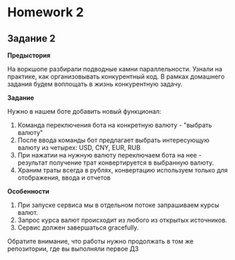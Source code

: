 # Homework 2



## Задание 2
**Предыстория**

На воркшопе разбирали подводные камни параллельности. Узнали на практике, как организовывать конкурентный код. В рамках домашнего задания будем воплощать в жизнь конкурентную задачу.

**Задание**

Нужно в нашем боте добавить новый функционал:
1. Команда переключения бота на конкретную валюту - "выбрать валюту"
2. После ввода команды бот предлагает выбрать интересующую валюту из четырех: USD, CNY, EUR, RUB
3. При нажатии на нужную валюту переключаем бота на нее - результат получение трат конвертируется в выбранную валюту.
4. Храним траты всегда в рублях, конвертацию используем только для отображения, ввода и отчетов

**Особенности**

1. При запуске сервиса мы в отдельном потоке запрашиваем курсы валют.
2. Запрос курса валют происходит из любого из открытых источников.
3. Сервис должен завершаться gracefully.

Обратите внимание, что работы нужно продолжать в том же репозитории, где вы выполняли первое ДЗ
